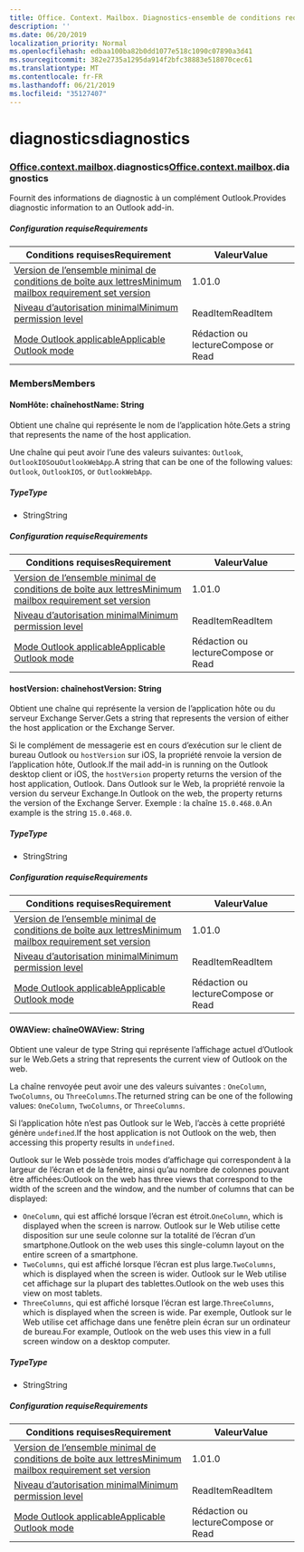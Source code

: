 ```yaml
---
title: Office. Context. Mailbox. Diagnostics-ensemble de conditions requises 1,4
description: ''
ms.date: 06/20/2019
localization_priority: Normal
ms.openlocfilehash: edbaa100ba82b0dd1077e518c1090c07890a3d41
ms.sourcegitcommit: 382e2735a1295da914f2bfc38883e518070cec61
ms.translationtype: MT
ms.contentlocale: fr-FR
ms.lasthandoff: 06/21/2019
ms.locfileid: "35127407"
---
```

# <a name="diagnostics"></a><span data-ttu-id="d96a0-102">diagnostics</span><span class="sxs-lookup"><span data-stu-id="d96a0-102">diagnostics</span></span>

### <a name="officeofficemdcontextofficecontextmdmailboxofficecontextmailboxmddiagnostics"></a><span data-ttu-id="d96a0-103">[Office](Office.md)[.context](Office.context.md)[.mailbox](Office.context.mailbox.md).diagnostics</span><span class="sxs-lookup"><span data-stu-id="d96a0-103">[Office](Office.md)[.context](Office.context.md)[.mailbox](Office.context.mailbox.md).diagnostics</span></span>

<span data-ttu-id="d96a0-104">Fournit des informations de diagnostic à un complément Outlook.</span><span class="sxs-lookup"><span data-stu-id="d96a0-104">Provides diagnostic information to an Outlook add-in.</span></span>

##### <a name="requirements"></a><span data-ttu-id="d96a0-105">Configuration requise</span><span class="sxs-lookup"><span data-stu-id="d96a0-105">Requirements</span></span>

|<span data-ttu-id="d96a0-106">Conditions requises</span><span class="sxs-lookup"><span data-stu-id="d96a0-106">Requirement</span></span>| <span data-ttu-id="d96a0-107">Valeur</span><span class="sxs-lookup"><span data-stu-id="d96a0-107">Value</span></span>|
|---|---|
|[<span data-ttu-id="d96a0-108">Version de l’ensemble minimal de conditions de boîte aux lettres</span><span class="sxs-lookup"><span data-stu-id="d96a0-108">Minimum mailbox requirement set version</span></span>](/office/dev/add-ins/reference/requirement-sets/outlook-api-requirement-sets)| <span data-ttu-id="d96a0-109">1.0</span><span class="sxs-lookup"><span data-stu-id="d96a0-109">1.0</span></span>|
|[<span data-ttu-id="d96a0-110">Niveau d’autorisation minimal</span><span class="sxs-lookup"><span data-stu-id="d96a0-110">Minimum permission level</span></span>](/outlook/add-ins/understanding-outlook-add-in-permissions)| <span data-ttu-id="d96a0-111">ReadItem</span><span class="sxs-lookup"><span data-stu-id="d96a0-111">ReadItem</span></span>|
|[<span data-ttu-id="d96a0-112">Mode Outlook applicable</span><span class="sxs-lookup"><span data-stu-id="d96a0-112">Applicable Outlook mode</span></span>](/outlook/add-ins/#extension-points)| <span data-ttu-id="d96a0-113">Rédaction ou lecture</span><span class="sxs-lookup"><span data-stu-id="d96a0-113">Compose or Read</span></span>|

### <a name="members"></a><span data-ttu-id="d96a0-114">Members</span><span class="sxs-lookup"><span data-stu-id="d96a0-114">Members</span></span>

#### <a name="hostname-string"></a><span data-ttu-id="d96a0-115">NomHôte: chaîne</span><span class="sxs-lookup"><span data-stu-id="d96a0-115">hostName: String</span></span>

<span data-ttu-id="d96a0-116">Obtient une chaîne qui représente le nom de l’application hôte.</span><span class="sxs-lookup"><span data-stu-id="d96a0-116">Gets a string that represents the name of the host application.</span></span>

<span data-ttu-id="d96a0-117">Une chaîne qui peut avoir l’une des valeurs suivantes: `Outlook`, `OutlookIOS`ou`OutlookWebApp`.</span><span class="sxs-lookup"><span data-stu-id="d96a0-117">A string that can be one of the following values: `Outlook`, `OutlookIOS`, or `OutlookWebApp`.</span></span>

##### <a name="type"></a><span data-ttu-id="d96a0-118">Type</span><span class="sxs-lookup"><span data-stu-id="d96a0-118">Type</span></span>

*   <span data-ttu-id="d96a0-119">String</span><span class="sxs-lookup"><span data-stu-id="d96a0-119">String</span></span>

##### <a name="requirements"></a><span data-ttu-id="d96a0-120">Configuration requise</span><span class="sxs-lookup"><span data-stu-id="d96a0-120">Requirements</span></span>

|<span data-ttu-id="d96a0-121">Conditions requises</span><span class="sxs-lookup"><span data-stu-id="d96a0-121">Requirement</span></span>| <span data-ttu-id="d96a0-122">Valeur</span><span class="sxs-lookup"><span data-stu-id="d96a0-122">Value</span></span>|
|---|---|
|[<span data-ttu-id="d96a0-123">Version de l’ensemble minimal de conditions de boîte aux lettres</span><span class="sxs-lookup"><span data-stu-id="d96a0-123">Minimum mailbox requirement set version</span></span>](/office/dev/add-ins/reference/requirement-sets/outlook-api-requirement-sets)| <span data-ttu-id="d96a0-124">1.0</span><span class="sxs-lookup"><span data-stu-id="d96a0-124">1.0</span></span>|
|[<span data-ttu-id="d96a0-125">Niveau d’autorisation minimal</span><span class="sxs-lookup"><span data-stu-id="d96a0-125">Minimum permission level</span></span>](/outlook/add-ins/understanding-outlook-add-in-permissions)| <span data-ttu-id="d96a0-126">ReadItem</span><span class="sxs-lookup"><span data-stu-id="d96a0-126">ReadItem</span></span>|
|[<span data-ttu-id="d96a0-127">Mode Outlook applicable</span><span class="sxs-lookup"><span data-stu-id="d96a0-127">Applicable Outlook mode</span></span>](/outlook/add-ins/#extension-points)| <span data-ttu-id="d96a0-128">Rédaction ou lecture</span><span class="sxs-lookup"><span data-stu-id="d96a0-128">Compose or Read</span></span>|

#### <a name="hostversion-string"></a><span data-ttu-id="d96a0-129">hostVersion: chaîne</span><span class="sxs-lookup"><span data-stu-id="d96a0-129">hostVersion: String</span></span>

<span data-ttu-id="d96a0-130">Obtient une chaîne qui représente la version de l’application hôte ou du serveur Exchange Server.</span><span class="sxs-lookup"><span data-stu-id="d96a0-130">Gets a string that represents the version of either the host application or the Exchange Server.</span></span>

<span data-ttu-id="d96a0-131">Si le complément de messagerie est en cours d’exécution sur le client de bureau Outlook ou `hostVersion` sur iOS, la propriété renvoie la version de l’application hôte, Outlook.</span><span class="sxs-lookup"><span data-stu-id="d96a0-131">If the mail add-in is running on the Outlook desktop client or iOS, the `hostVersion` property returns the version of the host application, Outlook.</span></span> <span data-ttu-id="d96a0-132">Dans Outlook sur le Web, la propriété renvoie la version du serveur Exchange.</span><span class="sxs-lookup"><span data-stu-id="d96a0-132">In Outlook on the web, the property returns the version of the Exchange Server.</span></span> <span data-ttu-id="d96a0-133">Exemple : la chaîne `15.0.468.0`.</span><span class="sxs-lookup"><span data-stu-id="d96a0-133">An example is the string `15.0.468.0`.</span></span>

##### <a name="type"></a><span data-ttu-id="d96a0-134">Type</span><span class="sxs-lookup"><span data-stu-id="d96a0-134">Type</span></span>

*   <span data-ttu-id="d96a0-135">String</span><span class="sxs-lookup"><span data-stu-id="d96a0-135">String</span></span>

##### <a name="requirements"></a><span data-ttu-id="d96a0-136">Configuration requise</span><span class="sxs-lookup"><span data-stu-id="d96a0-136">Requirements</span></span>

|<span data-ttu-id="d96a0-137">Conditions requises</span><span class="sxs-lookup"><span data-stu-id="d96a0-137">Requirement</span></span>| <span data-ttu-id="d96a0-138">Valeur</span><span class="sxs-lookup"><span data-stu-id="d96a0-138">Value</span></span>|
|---|---|
|[<span data-ttu-id="d96a0-139">Version de l’ensemble minimal de conditions de boîte aux lettres</span><span class="sxs-lookup"><span data-stu-id="d96a0-139">Minimum mailbox requirement set version</span></span>](/office/dev/add-ins/reference/requirement-sets/outlook-api-requirement-sets)| <span data-ttu-id="d96a0-140">1.0</span><span class="sxs-lookup"><span data-stu-id="d96a0-140">1.0</span></span>|
|[<span data-ttu-id="d96a0-141">Niveau d’autorisation minimal</span><span class="sxs-lookup"><span data-stu-id="d96a0-141">Minimum permission level</span></span>](/outlook/add-ins/understanding-outlook-add-in-permissions)| <span data-ttu-id="d96a0-142">ReadItem</span><span class="sxs-lookup"><span data-stu-id="d96a0-142">ReadItem</span></span>|
|[<span data-ttu-id="d96a0-143">Mode Outlook applicable</span><span class="sxs-lookup"><span data-stu-id="d96a0-143">Applicable Outlook mode</span></span>](/outlook/add-ins/#extension-points)| <span data-ttu-id="d96a0-144">Rédaction ou lecture</span><span class="sxs-lookup"><span data-stu-id="d96a0-144">Compose or Read</span></span>|

#### <a name="owaview-string"></a><span data-ttu-id="d96a0-145">OWAView: chaîne</span><span class="sxs-lookup"><span data-stu-id="d96a0-145">OWAView: String</span></span>

<span data-ttu-id="d96a0-146">Obtient une valeur de type String qui représente l’affichage actuel d’Outlook sur le Web.</span><span class="sxs-lookup"><span data-stu-id="d96a0-146">Gets a string that represents the current view of Outlook on the web.</span></span>

<span data-ttu-id="d96a0-147">La chaîne renvoyée peut avoir une des valeurs suivantes : `OneColumn`, `TwoColumns`, ou `ThreeColumns`.</span><span class="sxs-lookup"><span data-stu-id="d96a0-147">The returned string can be one of the following values: `OneColumn`, `TwoColumns`, or `ThreeColumns`.</span></span>

<span data-ttu-id="d96a0-148">Si l’application hôte n’est pas Outlook sur le Web, l’accès à cette propriété génère `undefined`.</span><span class="sxs-lookup"><span data-stu-id="d96a0-148">If the host application is not Outlook on the web, then accessing this property results in `undefined`.</span></span>

<span data-ttu-id="d96a0-149">Outlook sur le Web possède trois modes d’affichage qui correspondent à la largeur de l’écran et de la fenêtre, ainsi qu’au nombre de colonnes pouvant être affichées:</span><span class="sxs-lookup"><span data-stu-id="d96a0-149">Outlook on the web has three views that correspond to the width of the screen and the window, and the number of columns that can be displayed:</span></span>

*   <span data-ttu-id="d96a0-150">`OneColumn`, qui est affiché lorsque l’écran est étroit.</span><span class="sxs-lookup"><span data-stu-id="d96a0-150">`OneColumn`, which is displayed when the screen is narrow.</span></span> <span data-ttu-id="d96a0-151">Outlook sur le Web utilise cette disposition sur une seule colonne sur la totalité de l’écran d’un smartphone.</span><span class="sxs-lookup"><span data-stu-id="d96a0-151">Outlook on the web uses this single-column layout on the entire screen of a smartphone.</span></span>
*   <span data-ttu-id="d96a0-152">`TwoColumns`, qui est affiché lorsque l’écran est plus large.</span><span class="sxs-lookup"><span data-stu-id="d96a0-152">`TwoColumns`, which is displayed when the screen is wider.</span></span> <span data-ttu-id="d96a0-153">Outlook sur le Web utilise cet affichage sur la plupart des tablettes.</span><span class="sxs-lookup"><span data-stu-id="d96a0-153">Outlook on the web uses this view on most tablets.</span></span>
*   <span data-ttu-id="d96a0-154">`ThreeColumns`, qui est affiché lorsque l’écran est large.</span><span class="sxs-lookup"><span data-stu-id="d96a0-154">`ThreeColumns`, which is displayed when the screen is wide.</span></span> <span data-ttu-id="d96a0-155">Par exemple, Outlook sur le Web utilise cet affichage dans une fenêtre plein écran sur un ordinateur de bureau.</span><span class="sxs-lookup"><span data-stu-id="d96a0-155">For example, Outlook on the web uses this view in a full screen window on a desktop computer.</span></span>

##### <a name="type"></a><span data-ttu-id="d96a0-156">Type</span><span class="sxs-lookup"><span data-stu-id="d96a0-156">Type</span></span>

*   <span data-ttu-id="d96a0-157">String</span><span class="sxs-lookup"><span data-stu-id="d96a0-157">String</span></span>

##### <a name="requirements"></a><span data-ttu-id="d96a0-158">Configuration requise</span><span class="sxs-lookup"><span data-stu-id="d96a0-158">Requirements</span></span>

|<span data-ttu-id="d96a0-159">Conditions requises</span><span class="sxs-lookup"><span data-stu-id="d96a0-159">Requirement</span></span>| <span data-ttu-id="d96a0-160">Valeur</span><span class="sxs-lookup"><span data-stu-id="d96a0-160">Value</span></span>|
|---|---|
|[<span data-ttu-id="d96a0-161">Version de l’ensemble minimal de conditions de boîte aux lettres</span><span class="sxs-lookup"><span data-stu-id="d96a0-161">Minimum mailbox requirement set version</span></span>](/office/dev/add-ins/reference/requirement-sets/outlook-api-requirement-sets)| <span data-ttu-id="d96a0-162">1.0</span><span class="sxs-lookup"><span data-stu-id="d96a0-162">1.0</span></span>|
|[<span data-ttu-id="d96a0-163">Niveau d’autorisation minimal</span><span class="sxs-lookup"><span data-stu-id="d96a0-163">Minimum permission level</span></span>](/outlook/add-ins/understanding-outlook-add-in-permissions)| <span data-ttu-id="d96a0-164">ReadItem</span><span class="sxs-lookup"><span data-stu-id="d96a0-164">ReadItem</span></span>|
|[<span data-ttu-id="d96a0-165">Mode Outlook applicable</span><span class="sxs-lookup"><span data-stu-id="d96a0-165">Applicable Outlook mode</span></span>](/outlook/add-ins/#extension-points)| <span data-ttu-id="d96a0-166">Rédaction ou lecture</span><span class="sxs-lookup"><span data-stu-id="d96a0-166">Compose or Read</span></span>|
